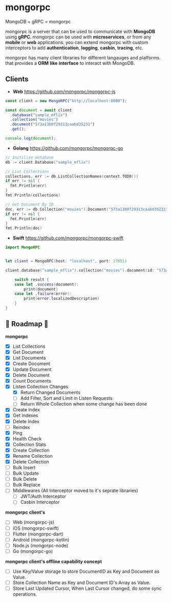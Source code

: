 # mongorpc

MongoDB + gRPC = mongorpc

mongorpc is a server that can be used to communicate with **MongoDB** using **gRPC**. mongorpc can be used with **microservices**, or from any **mobile** or **web** applications. you can extend mongorpc with custom interceptors to add **authentication**, **logging**, **casbin**, **tracing**, etc.

mongorpc has many client libraries for different langauges and platforms. that provides a **ORM** **like** **interface** to interact with MongoDB.


Clients
------



- **Web** https://github.com/mongorpc/mongorpc-js

```ts
const client = new MongoRPC("http://localhost:8080");

const document = await client
  .database("sample_mflix")
  .collection("movies")
  .document("573a13b0f29313caabd35231")
  .get();

console.log(document);
```


- **Golang** https://github.com/mongorpc/mongorpc-go
```go
// Initilize database
db := client.Database("sample_mflix")

// List Collections
collections, err := db.ListCollectionNames(context.TODO())
if err != nil {
  fmt.Println(err)
}
fmt.Println(collections)

// Get Document By ID
doc, err := db.Collection("movies").Document("573a13b0f29313caabd35231").Get(context.TODO())
if err != nil {
  fmt.Println(err)
}
fmt.Println(doc)

```


- **Swift** https://github.com/mongorpc/mongorpc-swift

```swift
import MongoRPC


let client = MongoRPC(host: "localhost", port: 27051)

client.database("sample_mflix").collection("movies").document(id: "573a13b0f29313caabd35231").get { result in

    switch result {
    case let .success(document):
        print(document)
    case let .failure(error):
        print(error.localizedDescription)
    }
}

```


## 🚧 **Roadmap** 🚧


**mongorpc**

- [x] List Collections
- [x] Get Document
- [x] List Documents
- [x] Create Document
- [x] Update Document
- [x] Delete Document
- [x] Count Documents
- [x] Listen Collection Changes
    - [x] Return Changed Documents
    - [ ] Add Filter, Sort and Limit in Listen Requests
    - [ ] Return Whole Collection when some change has been done
- [x] Create Index
- [x] Get Indexes
- [x] Delete Index
- [ ] Reindex
- [x] Ping
- [x] Health Check
- [x] Collection Stats
- [x] Create Collection
- [x] Rename Collection
- [x] Delete Collection
- [ ] Bulk Insert
- [ ] Bulk Update
- [ ] Bulk Delete
- [ ] Bulk Replace
- [ ] Middlewares (All Interceptor moved to it's seprate libraries)
    - [ ] JWT/Auth Interceptor
    - [ ] Casbin Interceptor
    
**mongorpc client's**

- [ ] Web (mongorpc-js)
- [ ] iOS (mongorpc-swift)
- [ ] Flutter (mongorpc-dart)
- [ ] Android (mongorpc-kotlin)
- [ ] Node.js (mongorpc-node)
- [ ] Go (mongorpc-go)

**mongorpc client's offline capability concept**
- [ ] Use Key/Value storage to store DocumentID as Key and Document as Value.
- [ ] Store Collection Name as Key and Document ID's Array as Value.
- [ ] Store Last Updated Cursor, When Last Cursor changed, do some sync operations.
